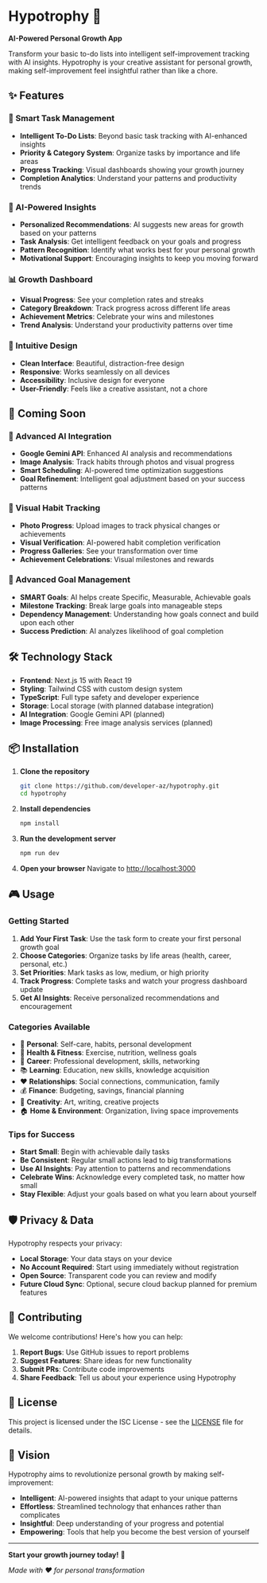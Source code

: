 # Hypotrophy 🚀

**AI-Powered Personal Growth App**

Transform your basic to-do lists into intelligent self-improvement tracking with AI insights. Hypotrophy is your creative assistant for personal growth, making self-improvement feel insightful rather than like a chore.

## ✨ Features

### 🎯 Smart Task Management
- **Intelligent To-Do Lists**: Beyond basic task tracking with AI-enhanced insights
- **Priority & Category System**: Organize tasks by importance and life areas
- **Progress Tracking**: Visual dashboards showing your growth journey
- **Completion Analytics**: Understand your patterns and productivity trends

### 🤖 AI-Powered Insights
- **Personalized Recommendations**: AI suggests new areas for growth based on your patterns
- **Task Analysis**: Get intelligent feedback on your goals and progress
- **Pattern Recognition**: Identify what works best for your personal growth
- **Motivational Support**: Encouraging insights to keep you moving forward

### 📊 Growth Dashboard
- **Visual Progress**: See your completion rates and streaks
- **Category Breakdown**: Track progress across different life areas
- **Achievement Metrics**: Celebrate your wins and milestones
- **Trend Analysis**: Understand your productivity patterns over time

### 🎨 Intuitive Design
- **Clean Interface**: Beautiful, distraction-free design
- **Responsive**: Works seamlessly on all devices
- **Accessibility**: Inclusive design for everyone
- **User-Friendly**: Feels like a creative assistant, not a chore

## 🚀 Coming Soon

### 🔮 Advanced AI Integration
- **Google Gemini API**: Enhanced AI analysis and recommendations
- **Image Analysis**: Track habits through photos and visual progress
- **Smart Scheduling**: AI-powered time optimization suggestions
- **Goal Refinement**: Intelligent goal adjustment based on your success patterns

### 📸 Visual Habit Tracking
- **Photo Progress**: Upload images to track physical changes or achievements
- **Visual Verification**: AI-powered habit completion verification
- **Progress Galleries**: See your transformation over time
- **Achievement Celebrations**: Visual milestones and rewards

### 🎯 Advanced Goal Management
- **SMART Goals**: AI helps create Specific, Measurable, Achievable goals
- **Milestone Tracking**: Break large goals into manageable steps
- **Dependency Management**: Understanding how goals connect and build upon each other
- **Success Prediction**: AI analyzes likelihood of goal completion

## 🛠️ Technology Stack

- **Frontend**: Next.js 15 with React 19
- **Styling**: Tailwind CSS with custom design system
- **TypeScript**: Full type safety and developer experience
- **Storage**: Local storage (with planned database integration)
- **AI Integration**: Google Gemini API (planned)
- **Image Processing**: Free image analysis services (planned)

## 📦 Installation

1. **Clone the repository**
   ```bash
   git clone https://github.com/developer-az/hypotrophy.git
   cd hypotrophy
   ```

2. **Install dependencies**
   ```bash
   npm install
   ```

3. **Run the development server**
   ```bash
   npm run dev
   ```

4. **Open your browser**
   Navigate to [http://localhost:3000](http://localhost:3000)

## 🎮 Usage

### Getting Started
1. **Add Your First Task**: Use the task form to create your first personal growth goal
2. **Choose Categories**: Organize tasks by life areas (health, career, personal, etc.)
3. **Set Priorities**: Mark tasks as low, medium, or high priority
4. **Track Progress**: Complete tasks and watch your progress dashboard update
5. **Get AI Insights**: Receive personalized recommendations and encouragement

### Categories Available
- 👤 **Personal**: Self-care, habits, personal development
- 💪 **Health & Fitness**: Exercise, nutrition, wellness goals
- 💼 **Career**: Professional development, skills, networking
- 📚 **Learning**: Education, new skills, knowledge acquisition
- ❤️ **Relationships**: Social connections, communication, family
- 💰 **Finance**: Budgeting, savings, financial planning
- 🎨 **Creativity**: Art, writing, creative projects
- 🏠 **Home & Environment**: Organization, living space improvements

### Tips for Success
- **Start Small**: Begin with achievable daily tasks
- **Be Consistent**: Regular small actions lead to big transformations  
- **Use AI Insights**: Pay attention to patterns and recommendations
- **Celebrate Wins**: Acknowledge every completed task, no matter how small
- **Stay Flexible**: Adjust your goals based on what you learn about yourself

## 🛡️ Privacy & Data

Hypotrophy respects your privacy:
- **Local Storage**: Your data stays on your device
- **No Account Required**: Start using immediately without registration
- **Open Source**: Transparent code you can review and modify
- **Future Cloud Sync**: Optional, secure cloud backup planned for premium features

## 🤝 Contributing

We welcome contributions! Here's how you can help:

1. **Report Bugs**: Use GitHub issues to report problems
2. **Suggest Features**: Share ideas for new functionality
3. **Submit PRs**: Contribute code improvements
4. **Share Feedback**: Tell us about your experience using Hypotrophy

## 📜 License

This project is licensed under the ISC License - see the [LICENSE](LICENSE) file for details.

## 🌟 Vision

Hypotrophy aims to revolutionize personal growth by making self-improvement:
- **Intelligent**: AI-powered insights that adapt to your unique patterns
- **Effortless**: Streamlined technology that enhances rather than complicates
- **Insightful**: Deep understanding of your progress and potential
- **Empowering**: Tools that help you become the best version of yourself

---

**Start your growth journey today!** 🌱

*Made with ❤️ for personal transformation*